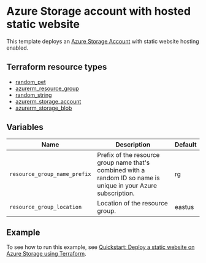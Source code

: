 # Azure Storage account with hosted static website

This template deploys an [Azure Storage Account](https://www.terraform.io/docs/providers/azurerm/r/storage_account.html) with static website hosting enabled.
## Terraform resource types

- [random_pet](https://registry.terraform.io/providers/hashicorp/random/latest/docs/resources/pet)
- [azurerm_resource_group](https://registry.terraform.io/providers/hashicorp/azurerm/latest/docs/resources/resource_group)
- [random_string](https://registry.terraform.io/providers/hashicorp/random/latest/docs/resources/string)
- [azurerm_storage_account](https://registry.terraform.io/providers/hashicorp/azurerm/latest/docs/resources/storage_account)
- [azurerm_storage_blob](https://registry.terraform.io/providers/hashicorp/azurerm/latest/docs/resources/storage_blob)

## Variables

| Name | Description | Default |
|-|-|-|
| `resource_group_name_prefix` | Prefix of the resource group name that's combined with a random ID so name is unique in your Azure subscription. | rg |
| `resource_group_location` | Location of the resource group. | eastus |

## Example

To see how to run this example, see [Quickstart: Deploy a static website on Azure Storage using Terraform](https://docs.microsoft.com/azure/storage/blobs/storage-quickstart-static-website-terraform).
